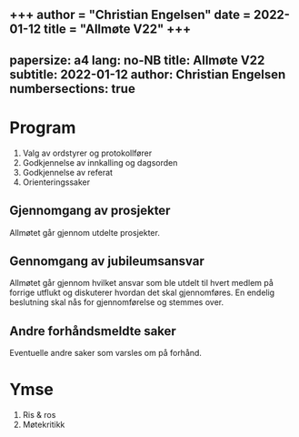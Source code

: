 +++
author = "Christian Engelsen"
date = 2022-01-12
title = "Allmøte V22"
+++
---
papersize: a4
lang: no-NB
title: Allmøte V22
subtitle: 2022-01-12
author: Christian Engelsen
numbersections: true
---

# Program

1. Valg av ordstyrer og protokollfører
2. Godkjennelse av innkalling og dagsorden
3. Godkjennelse av referat
4. Orienteringssaker

## Gjennomgang av prosjekter

Allmøtet går gjennom utdelte prosjekter. 

## Gennomgang av jubileumsansvar

Allmøtet går gjennom hvilket ansvar som ble utdelt til hvert medlem på forrige utflukt og diskuterer hvordan det skal gjennomføres.
En endelig beslutning skal nås for gjennomførelse og stemmes over.

## Andre forhåndsmeldte saker

Eventuelle andre saker som varsles om på forhånd.

# Ymse
1. Ris & ros
2. Møtekritikk

